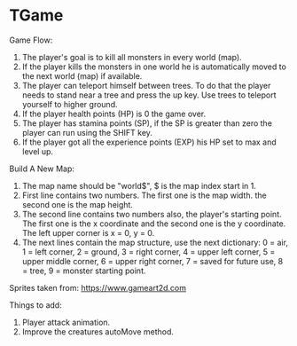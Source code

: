 # TGame

Game Flow:
1. The player's goal is to kill all monsters in every world (map).
2. If the player kills the monsters in one world he is automatically moved to the next world (map) if available.
3. The player can teleport himself between trees. To do that the player needs to stand near a tree and press the up key. Use trees to teleport yourself to higher ground.
4. If the player health points (HP) is 0 the game over.
5. The player has stamina points (SP), if the SP is greater than zero the player can run using the SHIFT key. 
6. If the player got all the experience points (EXP) his HP set to max and level up. 

Build A New Map:
1. The map name should be "world$", $ is the map index start in 1.
2. First line contains two numbers. The first one is the map width. the second one is the map height.
3. The second line contains two numbers also, the player's starting point. The first one is the x coordinate and the second one is the y coordinate. The left upper corner is x = 0, y = 0.  
4. The next lines contain the map structure, use the next dictionary:
0 = air, 1 = left corner, 2 = ground, 3 = right corner, 4 = upper left corner, 5 = upper middle corner, 6 = upper right corner, 7 = saved for future use, 8 = tree, 9 = monster starting point.

Sprites taken from: https://www.gameart2d.com

Things to add:
1. Player attack animation.
2. Improve the creatures autoMove method.


